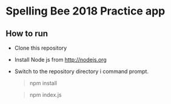 # Spelling Bee 2018 Practice app

## How to run
* Clone this repository
* Install Node js from http://nodejs.org
* Switch to the repository directory i command prompt.
   > npm install
   
   > npm index.js